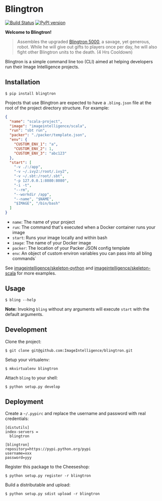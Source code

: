 # Blingtron

[![Build Status](https://travis-ci.org/ImageIntelligence/blingtron.svg?branch=master)](https://travis-ci.org/ImageIntelligence/blingtron)
[![PyPI version](https://badge.fury.io/py/blingtron.svg)](https://badge.fury.io/py/blingtron)

**Welcome to Blingtron!**

> Assembles the upgraded [Blingtron 5000](http://www.wowhead.com/item=111821/blingtron-5000), a savage, yet generous, robot. While he will give out gifts to players once per day, he will also fight other Blingtron units to the death. (4 Hrs Cooldown)

Blingtron is a simple command line too (CLI) aimed at helping developers run their Image Intelligence projects.

## Installation

```
$ pip install blingtron
```

Projects that use Blingtron are expected to have a `.bling.json` file at the root of the project directory structure. For example:

```json
{
  "name": "scala-project",
  "image": "imageintelligence/scala",
  "run": "sbt run",
  "packer": "./packer/template.json",
  "env": {
    "CUSTOM_ENV_1": "a",
    "CUSTOM_ENV_2": 1,
    "CUSTOM_ENV_3": "abc123"
  },
  "start": [
    "-v ./:/app",
    "-v ~/.ivy2:/root/.ivy2",
    "-v ~/.sbt:/root/.sbt",
    "-p 127.0.0.1:8080:8080",
    "-i -t",
    "--rm",
    "--workdir /app",
    "--name", "$NAME",
    "$IMAGE", "/bin/bash"
  ]
}
```

* `name`: The name of your project
* `run`: The command that's executed when a Docker container runs your image
* `start`: Runs your image locally and within bash
* `image`: The name of your Docker image
* `packer`: The location of your Packer JSON config template
* `env`: An object of custom environ variables you can pass into all bling commands`

See [imageintelligence/skeleton-python](https://github.com/ImageIntelligence/skeleton-python) and [imageintelligence/skeleton-scala](https://github.com/ImageIntelligence/skeleton-scala) for more examples.

## Usage

```
$ bling --help
```

**Note:** Invoking `bling` without any arguments will execute `start` with the default arguments.

## Development

Clone the project:

```
$ git clone git@github.com:ImageIntelligence/blingtron.git
```

Setup your virtualenv:

```
$ mkvirtualenv blingtron
```

Attach `bling` to your shell:

```
$ python setup.py develop
```

## Deployment

Create a `~/.pypirc` and replace the username and password with real credentials:

```
[distutils]
index-servers =
  blingtron

[blingtron]
repository=https://pypi.python.org/pypi
username=xxx
password=yyy
```

Register this package to the Cheeseshop:

```
$ python setup.py register -r blingtron
```

Build a distributable and upload:

```
$ python setup.py sdist upload -r blingtron
```
